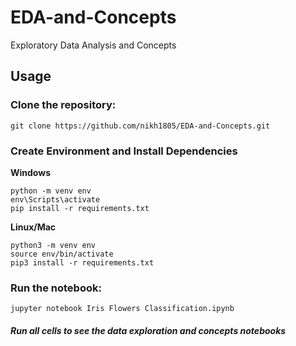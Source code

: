 # EDA-and-Concepts
Exploratory Data Analysis and Concepts 


## Usage

### Clone the repository:
```
git clone https://github.com/nikh1805/EDA-and-Concepts.git
```

### Create Environment and Install Dependencies

**Windows**

```shell
python -m venv env
env\Scripts\activate
pip install -r requirements.txt
```

**Linux/Mac**

```shell
python3 -m venv env
source env/bin/activate
pip3 install -r requirements.txt
```

### Run the notebook:
```
jupyter notebook Iris Flowers Classification.ipynb
```
##### Run all cells to see the data exploration and concepts notebooks

